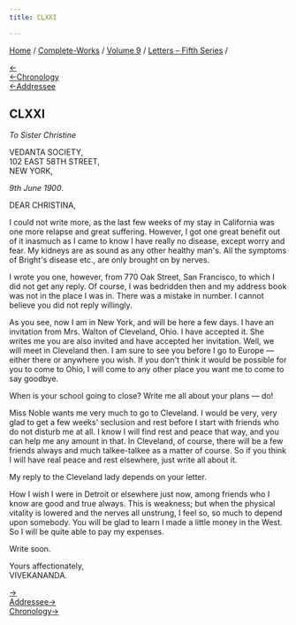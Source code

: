 ```yaml
---
title: CLXXI

---
```

<div>

[Home](../../../index.htm) / [Complete-Works](../../complete_works.htm)
/ [Volume 9](../volume_9_contents.htm) / [Letters – Fifth
Series](letters_fifth_series_contents.htm) /

[←](170_abhedananda.htm)  
[←Chronology](../../volume_8/epistles_fourth_series/180_nivedita.htm)  
[←Addressee](169_christina.htm)

## CLXXI

*To Sister Christine*

VEDANTA SOCIETY,  
102 EAST 58TH STREET,  
NEW YORK,

*9th June 1900*.

DEAR CHRISTINA,

I could not write more, as the last few weeks of my stay in California
was one more relapse and great suffering. However, I got one great
benefit out of it inasmuch as I came to know I have really no disease,
except worry and fear. My kidneys are as sound as any other healthy
man's. All the symptoms of Bright's disease etc., are only brought on by
nerves.

I wrote you one, however, from 770 Oak Street, San Francisco, to which I
did not get any reply. Of course, I was bedridden then and my address
book was not in the place I was in. There was a mistake in number. I
cannot believe you did not reply willingly.

As you see, now I am in New York, and will be here a few days. I have an
invitation from Mrs. Walton of Cleveland, Ohio. I have accepted it. She
writes me you are also invited and have accepted her invitation. Well,
we will meet in Cleveland then. I am sure to see you before I go to
Europe — either there or anywhere you wish. If you don't think it would
be possible for you to come to Ohio, I will come to any other place you
want me to come to say goodbye.

When is your school going to close? Write me all about your plans — do!

Miss Noble wants me very much to go to Cleveland. I would be very, very
glad to get a few weeks' seclusion and rest before I start with friends
who do not disturb me at all. I know I will find rest and peace that
way, and you can help me any amount in that. In Cleveland, of course,
there will be a few friends always and much talkee-talkee as a matter of
course. So if you think I will have real peace and rest elsewhere, just
write all about it.

My reply to the Cleveland lady depends on your letter.

How I wish I were in Detroit or elsewhere just now, among friends who I
know are good and true always. This is weakness; but when the physical
vitality is lowered and the nerves all unstrung, I feel so, so much to
depend upon somebody. You will be glad to learn I made a little money in
the West. So I will be quite able to pay my expenses.

Write soon.

Yours affectionately,  
VIVEKANANDA.

[→](172_christina.htm)  
[Addressee→](172_christina.htm)  
[Chronology→](172_christina.htm)

</div>
